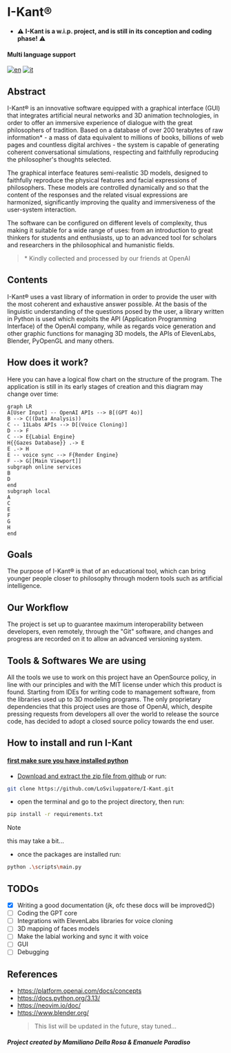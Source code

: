 # **I-Kant**®

- ⚠️ **I-Kant is a w.i.p. project, and is still in its conception and coding phase!** ⚠️

#### Multi language support

[![en](https://img.shields.io/badge/lang-en-blue.svg)](https://github.com/LoSviluppatore/I-Kant/blob/main/README.md)
[![it](https://img.shields.io/badge/lang-it-red.svg)](https://github.com/LoSviluppatore/I-Kant/blob/main/README.it.md)

## Abstract

I-Kant® is an innovative software equipped with a graphical interface (GUI) that integrates artificial neural networks and 3D animation technologies, in order to offer an immersive experience of dialogue with the great philosophers of tradition. Based on a database of over 200 terabytes of raw information\* - a mass of data equivalent to millions of books, billions of web pages and countless digital archives - the system is capable of generating coherent conversational simulations, respecting and faithfully reproducing the philosopher's thoughts selected.

The graphical interface features semi-realistic 3D models, designed to faithfully reproduce the physical features and facial expressions of philosophers. These models are controlled dynamically and so that the content of the responses and the related visual expressions are harmonized, significantly improving the quality and immersiveness of the user-system interaction.

The software can be configured on different levels of complexity, thus making it suitable for a wide range of uses: from an introduction to great thinkers for students and enthusiasts, up to an advanced tool for scholars and researchers in the philosophical and humanistic fields.

> \* Kindly collected and processed by our friends at OpenAI

## Contents

I-Kant® uses a vast library of information in order to provide the user with the most coherent and exhaustive answer possible. At the basis of the linguistic understanding of the questions posed by the user, a library written in Python is used which exploits the API (Application Programming Interface) of the OpenAI company, while as regards voice generation and other graphic functions for managing 3D models, the APIs of ElevenLabs, Blender, PyOpenGL and many others.

## How does it work?

Here you can have a logical flow chart on the structure of the program. The application is still in its early stages of creation and this diagram may change over time:

```mermaid
graph LR
A[User Input] -- OpenAI APIs --> B[(GPT 4o)]
B --> C((Data Analysis))
C -- 11Labs APIs --> D[(Voice Cloning)]
D --> F
C --> E{Labial Engine}
H{{Gazes Database}} .-> E
E .-> H
E -- voice sync --> F{Render Engine}
F --> G[[Main Viewport]]
subgraph online services
B
D
end
subgraph local
A
C
E
F
G
H
end
```

## Goals

The purpose of I-Kant® is that of an educational tool, which can bring younger people closer to philosophy through modern tools such as artificial intelligence.

## Our Workflow

The project is set up to guarantee maximum interoperability between developers, even remotely, through the "Git" software, and changes and progress are recorded on it to allow an advanced versioning system.

## Tools & Softwares We are using

All the tools we use to work on this project have an OpenSource policy, in line with our principles and with the MIT license under which this product is found. Starting from IDEs for writing code to management software, from the libraries used up to 3D modeling programs. The only proprietary dependencies that this project uses are those of OpenAI, which, despite pressing requests from developers all over the world to release the source code, has decided to adopt a closed source policy towards the end user.

## How to install and run I-Kant

#### [first make sure you have installed python](https://www.python.org/)

- [Download and extract the zip file from github](https://github.com/LoSviluppatore/I-Kant/archive/refs/heads/main.zip) or run:

```bash
git clone https://github.com/LoSviluppatore/I-Kant.git
```

- open the terminal and go to the project directory, then run:

```bash
pip install -r requirements.txt
```
> [!NOTE]
> this may take a bit...

- once the packages are installed run:

```bash
python .\scripts\main.py
```



## TODOs

- [x] Writing a good documentation (jk, ofc these docs will be improved😉)
- [ ] Coding the GPT core
- [ ] Integrations with ElevenLabs libraries for voice cloning
- [ ] 3D mapping of faces models
- [ ] Make the labial working and sync it with voice
- [ ] GUI
- [ ] Debugging

## References

- https://platform.openai.com/docs/concepts
- https://docs.python.org/3.13/
- https://neovim.io/doc/
- https://www.blender.org/
  > This list will be updated in the future, stay tuned...

##### Project created by Mamiliano Della Rosa & Emanuele Paradiso

